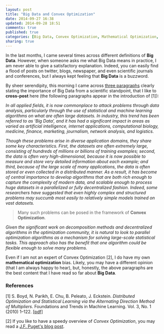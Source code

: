 ```yaml
---
layout: post
title: "Big Data and Convex Optimization"
date: 2014-09-27 16:38
updated: 2014-09-28 18:51
comments: true
published: true
categories: [Big Data, Convex Optimization, Mathematical Optimization, Machine Learning, Statistics]
sharing: true
---
```


In the last months, I came several times across different definitions of **Big Data**.
However, when someone asks me what Big Data means in practice, I am never
able to give a satisfactory explanation. Indeed, you can easily find a flood
of posts on twitter, blogs, newspaper, and even scientific journals and conferences,
but I always kept feeling that **Big Data** is a buzzword.

By sheer serendipity, this morning I came across [three paragraphs](http://web.stanford.edu/~boyd/papers/pdf/admm_distr_stats.pdf) clearly
stating the importance of Big Data from a scientific standpoint, that I like to **cross-post** here (the following paragraphs appear in the introduction of [1]):

*In all applied fields, it is now commonplace to attack problems through data analysis, particularly through the use of statistical and machine learning algorithms on what are often large datasets. In industry, this trend has been referred to as ‘Big Data’, and it has had a significant impact in areas as varied as artificial intelligence, internet applications, computational biology, medicine, finance, marketing, journalism, network analysis, and logistics.*

*Though these problems arise in diverse application domains, they share some key characteristics. First, the datasets are often extremely large, consisting of hundreds of millions or billions of training examples; second, the data is often very high-dimensional, because it is now possible to measure and store very detailed information about each example; and third, because of the large scale of many applications, the data is often stored or even collected in a distributed manner. As a result, it has become of central importance to develop algorithms that are both rich enough to capture the complexity of modern data, and scalable enough to process huge datasets in a parallelized or fully decentralized fashion. Indeed, some researchers have suggested that even highly complex and structured problems may succumb most easily to relatively simple models trained on vast datasets.*

> Many such problems can be posed in the framework of **Convex Optimization**. 

*Given the significant work on decomposition methods and decentralized algorithms in the optimization community, it is natural to look to parallel optimization algorithms as a mechanism for solving large-scale statistical tasks. This approach also has the benefit that one algorithm could be flexible enough to solve many problems.*

Even if I am not an expert of Convex Optimization [2], I do have my own **mathematical optimization** bias. 
Likely, you may have a different opinion (that I am always happy to hear), but, honestly, the above paragraphs
are the best content that I have read so far about **Big Data**.

### References

[1] S. Boyd, N. Parikh, E. Chu, B. Peleato, J. Eckstein.
*Distributed Optimization and Statistical Learning via the Alternating Direction Method of Multipliers*.
Foundations and Trends in Machine Learning. Vol. 3, No. 1 (2010) 1–122. [[pdf]](http://web.stanford.edu/~boyd/papers/pdf/admm_distr_stats.pdf)

[2] If you like to have a speedy overview of *Convex Optimization*, you may read a [J.F. Puget's blog post](https://www.ibm.com/developerworks/community/blogs/jfp/entry/convex_optimization?lang=en).
